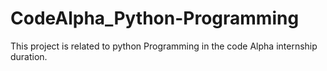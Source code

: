 # CodeAlpha_Python-Programming
This project is related to python Programming in the code Alpha internship duration.
